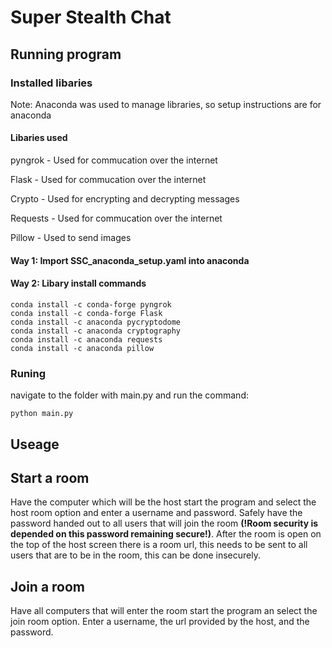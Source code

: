 # Super Stealth Chat

## Running program

### Installed libaries

Note: Anaconda was used to manage libraries, so setup instructions are for anaconda

#### Libaries used

pyngrok - Used for commucation over the internet

Flask - Used for commucation over the internet

Crypto - Used for encrypting and decrypting messages

Requests - Used for commucation over the internet

Pillow - Used to send images

#### Way 1: Import SSC_anaconda_setup.yaml into anaconda

#### Way 2: Libary install commands

```
conda install -c conda-forge pyngrok
conda install -c conda-forge Flask
conda install -c anaconda pycryptodome
conda install -c anaconda cryptography
conda install -c anaconda requests
conda install -c anaconda pillow
```

### Runing

navigate to the folder with main.py and run the command:
```
python main.py
```

## Useage

## Start a room

Have the computer which will be the host start the program and select the host room option and enter a username and password. Safely have the password handed out to all users that will join the room **(!Room security is depended on this password remaining secure!)**. After the room is open on the top of the host screen there is a room url, this needs to be sent to all users that are to be in the room, this can be done insecurely.

## Join a room

Have all computers that will enter the room start the program an select the join room option. Enter a username, the url provided by the host, and the password.
